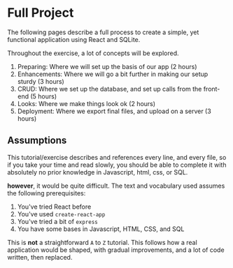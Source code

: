 # Full Project

The following pages describe a full process to create a simple, yet functional application using React and SQLite.

Throughout the exercise, a lot of concepts will be explored.

1. Preparing: Where we will set up the basis of our app (2 hours)
2. Enhancements: Where we will go a bit further in making our setup sturdy (3 hours)
3. CRUD: Where we set up the database, and set up calls from the front-end (5 hours)
4. Looks: Where we make things look ok (2 hours)
5. Deployment: Where we export final files, and upload on a server (3 hours)

## Assumptions

This tutorial/exercise describes and references every line, and every file, so if you take your time and read slowly, you should be able to complete it with absolutely no prior knowledge in Javascript, html, css, or SQL.

**however**, it would be quite difficult. The text and vocabulary used assumes the following prerequisites:

1. You've tried React before
2. You've used `create-react-app`
3. You've tried a bit of `express`
4. You have some bases in Javascript, HTML, CSS, and SQL

This is **not** a straightforward `A` to `Z` tutorial. This follows how a real application would be shaped, with gradual improvements, and a lot of code written, then replaced.
